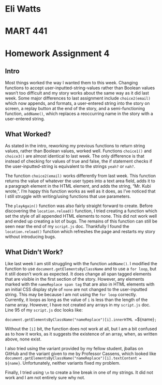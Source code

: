 # Eli Watts
# MART 441
# Homework Assignment 4

## Intro

Most things worked the way I wanted them to this week. Changing functions to accept user-inputted-string-values rather than Boolean values wasn’t too difficult and my story works about the same way as it did last week. Some major differences to last assignment include `choice2(email)` which now appends, and formats, a user-entered string into the story on screen, a replay button at the end of the story, and a semi-functioning function, `addName()`, which replaces a reoccurring name in the story with a user-entered string.

## What Worked?

As stated in the intro, reworking my previous functions to return string values, rather than Boolean values, worked well. Functions `choice1()` and `choice3()` are almost identical to last week. The only difference is that instead of checking for values of true and false, the if statement checks if the user-inputted-string is equivalent to the strings `yeah?` or `nah?`.

The function `choice2(email)` works differently from last week. This function returns the value of whatever the user types into a text area field, adds it to a paragraph element in the HTML element, and adds the string, “Mr. Kubi wrote,”. I’m happy this function works as well as it does, as I’ve noticed that I still struggle with writing/using functions that use parameters.

The `playAgain()` function was also fairly straight forward to create. Before discovering the `location.reload()` function, I tried creating a function which set the style of all appended HTML elements to none. This did not work well and ended up creating a lot of bugs. The remains of this function can still be seen near the end of my `script.js` doc. Thankfully I found the `location.reload()` function which refreshes the page and restarts my story without introducing bugs.


## What Didn’t Work?

Like last week I am still struggling with the function `addName()`. I modified the function to use `document.getElementsByClassName` and to use a `for loop`, but it still doesn’t work as expected. It does change all span tagged elements that are visible in the first section of the story. However, any elements marked with the `nameReplace span tag` that are also in HTML elements with an initial CSS display style of `none` are not changed to the user-inputted string. This may be because I am not using the `for loop` correctly. Currently, it loops as long as the value of `i` is less than the length of the name array. However, I have not created any arrays in my `script.js` doc. Line 95 of my `script.js` doc looks like:

` document.getElementsByClassName("nameReplace")[i].innerHTML = `${name}`;`

Without the `[i]` bit, the function does not work at all, but I am a bit confused as to how it works, as it suggests the existence of an array, when, as written above, none exist.

I also tried using the variant provided by my fellow student, jballas on GitHub and the variant given to me by Professor Cassens, which looked like `document.getElementsByClassName("nameReplace")[i].textContent = ${name}`. Unfortunately, neither variants fixed my problem. 

Finally, I tried using `\n` to create a line break in one of my strings. It did not work and I am not entirely sure why not.
